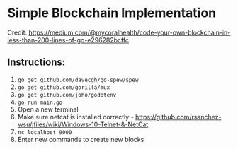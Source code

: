 # Simple Blockchain Implementation
Credit: https://medium.com/@mycoralhealth/code-your-own-blockchain-in-less-than-200-lines-of-go-e296282bcffc

## Instructions:
1. `go get github.com/davecgh/go-spew/spew`
2. `go get github.com/gorilla/mux`
3. `go get github.com/joho/godotenv`
4. `go run main.go`
5. Open a new terminal
6. Make sure netcat is installed correctly - https://github.com/rsanchez-wsu/jfiles/wiki/Windows-10-Telnet-&-NetCat
7. `nc localhost 9000`
8. Enter new commands to create new blocks
